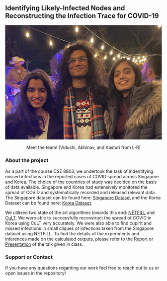 ## Identifying Likely-Infected Nodes and Reconstructing the Infection Trace for COVID-19
![Meet the Team](team.jpg)
<center>Meet the team! (Vidushi, Abhinav, and Kasturi from L-R)</center>

### About the project

As a part of the course CSE 8803, we undertook the task of indentifying missed infections in the reported cases of COVID spread across Singapore and Korea. The choice of the countries of study was decided on the basis of data available. Singapore and Korea had extensively monitored the spread of COVID and systematically recorded and released relevant data. The Singapore dataset can be found here: [Singapore Dataset](https://www.againstcovid19.com/singapore/dashboard) and the Korea Dataset can be found here: [Korea Dataset](https://www.kaggle.com/kimjihoo/coronavirusdataset). 

We utilised two state of the art algorithms towards this end: [NETFILL](https://epubs.siam.org/doi/pdf/10.1137/1.9781611974010.47) and [CuLT](https://dl.acm.org/doi/pdf/10.1145/2939672.2939865). We were able to successfully reconstruct the spread of COVID in Korea using CuLT very accurately. We were also able to find cuplrit and missed infections in small cliques of infections taken from the Singapore dataset using NETFILL. To find the details of the experiments and inferences made on the calculated outputs, please refer to the [Report]() or [Presentation]() of the talk given in class. 

### Support or Contact

If you have any questions regarding our work feel free to reach out to us or open issues in the repository!
